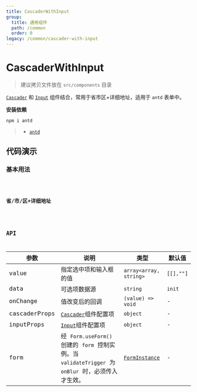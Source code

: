 ```yaml
---
title: CascaderWithInput
group:
  title: 通用组件
  path: /common
  order: 0
legacy: /common/cascader-with-input
---
```


# CascaderWithInput

> 建议拷贝文件放在 `src/components` 目录

[`Cascader`](https://ant.design/components/cascader-cn/#API) 和 [`Input`](https://ant.design/components/input-cn/#API) 组件结合，常用于省市区+详细地址，适用于 `antd` 表单中。

**安装依赖**

```
npm i antd
```

> - [`antd`](https://ant.design/components/popover-cn/)

## 代码演示

### 基本用法

<code src="./demo/Demo1.jsx" />

### 省/市/区+详细地址 

<code src="./demo/Demo2.jsx" />


## API

参数 | 说明 | 类型 | 默认值 |
------------- | ------------- | ------------- | ------------- |
value  | 指定选中项和输入框的值 | `array<array, string>` | `[[],""]` |
data  | 可选项数据源 | `string` | `init` |
onChange  | 值改变后的回调 | `(value) => void` | - |
cascaderProps  | [`Cascader`](https://ant.design/components/cascader-cn/#API)组件配置项 | `object` | - |
inputProps | [`Input`](https://ant.design/components/input-cn/#API)组件配置项 | `object` | - |
form | 经 `Form.useForm()` 创建的 `form` 控制实例。当 `validateTrigger` 为 `onBlur` 时，必须传入才生效。 | [`FormInstance`](https://ant.design/components/form-cn/#FormInstance) | - |